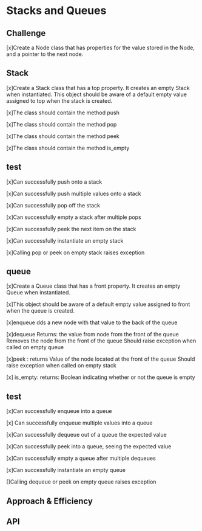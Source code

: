
# Stacks and Queues
<!-- Short summary or background information -->
 

## Challenge
<!-- Description of the challenge -->
[x]Create a Node class that has properties for the value stored in the Node, and a pointer to the next node.

## Stack


[x]Create a Stack class that has a top property. It creates an empty Stack when instantiated.
This object should be aware of a default empty value assigned to top when the stack is created.

[x]The class should contain the method push

[x]The class should contain the method pop

[x]The class should contain the method peek

[x]The class should contain the method is_empty


## test ##
[x]Can successfully push onto a stack

[x]Can successfully push multiple values onto a stack

[x]Can successfully pop off the stack

[x]Can successfully empty a stack after multiple pops

[x]Can successfully peek the next item on the stack

[x]Can successfully instantiate an empty stack

[x]Calling pop or peek on empty stack raises exception


## queue

[x]Create a Queue class that has a front property. It creates an empty Queue when instantiated.

[x]This object should be aware of a default empty value assigned to front when the queue is created.

[x]enqueue dds a new node with that value to the back of the queue

[x]dequeue Returns: the value from node from the front of the queue Removes the node from the front of the queue
Should raise exception when called on empty queue

[x]peek : returns  Value of the node located at the front of the queue Should raise exception when called on empty stack

[x] is_empty: returns: Boolean indicating whether or not the queue is empty

## test ##


[x]Can successfully enqueue into a queue

[x] Can successfully enqueue multiple values into a queue

[x]Can successfully dequeue out of a queue the expected value

[x]Can successfully peek into a queue, seeing the expected value

[x]Can successfully empty a queue after multiple dequeues

[x]Can successfully instantiate an empty queue

[]Calling dequeue or peek on empty queue raises exception


## Approach & Efficiency
<!-- What approach did you take? Why? What is the Big O space/time for this approach? -->

## API
<!-- Description of each method publicly available to your Stack and Queue-->





